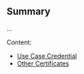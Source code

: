 ## Summary

...

Content:  
   
- [Use Case Credential](./01.%20UseCase%20Participation.md)
- [Other Certificates](./02.%20Other%20Certificates.md)

<br>
<br>

